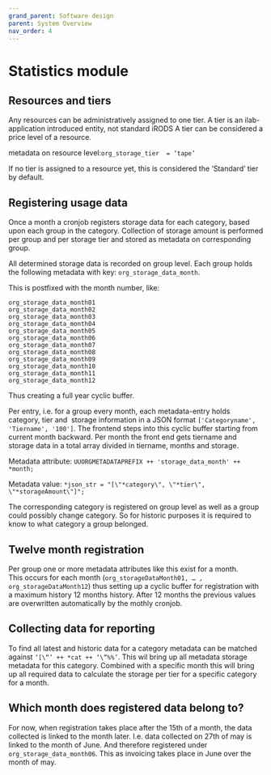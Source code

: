 ```yaml
---
grand_parent: Software design
parent: System Overview
nav_order: 4
---
```

# Statistics module

## Resources and tiers
Any resources can be administratively assigned to one tier.
A tier is an ilab-application introduced entity, not standard iRODS
A tier can be considered a price level of a resource.

metadata on resource level:`org_storage_tier  = ‘tape’`

If no tier is assigned to a resource yet, this is considered the ‘Standard’ tier by default.

## Registering usage data
Once a month a cronjob registers storage data for each category, based upon each group in the category.
Collection of storage amount is performed  per group and per storage tier and stored as metadata on corresponding group.

All determined storage data is recorded on group level.
Each group holds the following metadata with key: `org_storage_data_month`.

This is postfixed with the month number, like:
```
org_storage_data_month01
org_storage_data_month02
org_storage_data_month03
org_storage_data_month04
org_storage_data_month05
org_storage_data_month06
org_storage_data_month07
org_storage_data_month08
org_storage_data_month09
org_storage_data_month10
org_storage_data_month11
org_storage_data_month12
```
Thus creating a full year cyclic buffer.

Per entry, i.e. for a group every month, each metadata-entry holds category, tier and  storage information in a JSON format ``['Categoryname', 'Tiername', '100']``.
The frontend steps into this cyclic buffer starting from current month backward.
Per month the front end gets tiername and storage data in a total array divided in
tiername, months and storage.

Metadata attribute:
`UUORGMETADATAPREFIX ++ 'storage_data_month' ++ *month;`

Metadata value:
`*json_str = "[\"*category\", \"*tier\", \"*storageAmount\"]";`

The corresponding category is registered on group level as well as a group could possibly change category. So for historic purposes it is required to know to what category a group belonged.

## Twelve month registration
Per group one or more metadata attributes like this exist for a month.  
This occurs for each month (`org_storageDataMonth01, … , org_storageDataMonth12`) thus setting up a cyclic buffer for registration with a maximum history  12 months history.
After 12 months the previous values are overwritten automatically by the mothly cronjob.

## Collecting data for reporting
To find all latest and historic data for a category metadata can be matched against `‘[\“’ ++ *cat ++ ‘\”%%’`.
This wil bring up all metadata storage metadata for this category. Combined with a specific month this will bring up all required data to calculate  the storage per tier for a specific category for a month.

## Which month does registered data belong to?
For now, when registration takes place after the 15th of a month, the data collected is linked to the month later.
I.e. data collected on 27th of may is linked to the month of June. And therefore registered under `org_storage_data_month06`.
This as invoicing takes place in June over the month of may.
